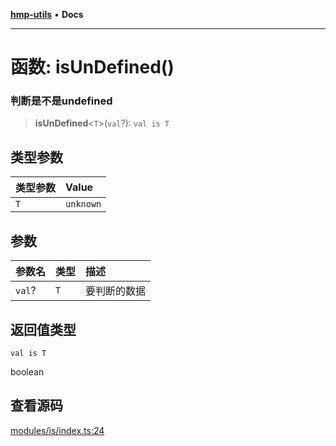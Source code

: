[**hmp-utils**](../README.md) • **Docs**

***

# 函数: isUnDefined()

### 判断是不是undefined

> **isUnDefined**\<`T`\>(`val`?): `val is T`

## 类型参数

| 类型参数 | Value |
| :------ | :------ |
| `T` | `unknown` |

## 参数

| 参数名 | 类型 | 描述 |
| :------ | :------ | :------ |
| `val`? | `T` | 要判断的数据 |

## 返回值类型

`val is T`

boolean

## 查看源码

[modules/is/index.ts:24](https://github.com/hmp1049127947/hmp-utils/blob/dee7627dd7f5e043cd0494e8f8fdc05ccdb65423/src/modules/is/index.ts#L24)
